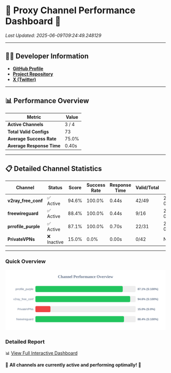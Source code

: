 # 🌟 Proxy Channel Performance Dashboard 🌟

_Last Updated: 2025-06-09T09:24:49.248129_

---

## 👩‍💻 Developer Information

- **[GitHub Profile](https://github.com/4n0nymou3)**  
- **[Project Repository](https://github.com/4n0nymou3/multi-proxy-config-fetcher)**  
- **[X (Twitter)](https://x.com/4n0nymou3)**  

---

## 📊 Performance Overview

| Metric                | Value       |
|-----------------------|-------------|
| **Active Channels**   | 3 / 4       |
| **Total Valid Configs** | 73          |
| **Average Success Rate** | 75.0%      |
| **Average Response Time** | 0.40s       |

---

## 📋 Detailed Channel Statistics

| Channel          | Status     | Score  | Success Rate | Response Time | Valid/Total | Last Success               |
|------------------|------------|--------|--------------|---------------|-------------|----------------------------|
| **v2ray_free_conf**  | ✅ Active  | 94.6%  | 100.0% | 0.44s         | 42/49       | 2025-06-09T09:24:37.177365 |
| **freewireguard**  | ✅ Active  | 88.4%  | 100.0% | 0.44s         | 9/16       | 2025-06-09T09:24:49.246338 |
| **prrofile_purple**  | ✅ Active  | 87.1%  | 100.0% | 0.70s         | 22/31       | 2025-06-09T09:24:36.640372 |
| **PrivateVPNs**  | ❌ Inactive  | 15.0%  | 0.0% | 0.00s         | 0/42       | None |

---

### Quick Overview
<div align="center">
  <a href="https://raw.githubusercontent.com/nullluser/NullRepo/refs/heads/main/assets/channel_stats_chart.svg">
    <img src="https://raw.githubusercontent.com/nullluser/NullRepo/refs/heads/main/assets/channel_stats_chart.svg" alt="Source Performance Statistics" width="800">
  </a>
</div>

### Detailed Report
📊 [View Full Interactive Dashboard](https://htmlpreview.github.io/?https://github.com/nullluser/NullRepo/blob/main/assets/performance_report.html)

🎉 **All channels are currently active and performing optimally!** 🎉
